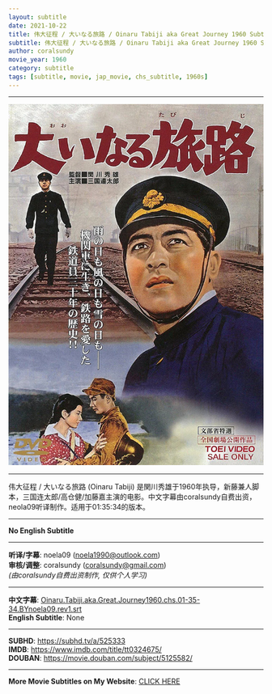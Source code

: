 ```yaml
---
layout: subtitle
date: 2021-10-22
title: 伟大征程 / 大いなる旅路 / Oinaru Tabiji aka Great Journey 1960 Subtitle (Chinese)
subtitle: 伟大征程 / 大いなる旅路 / Oinaru Tabiji aka Great Journey 1960 Subtitle (Chinese)
author: coralsundy
movie_year: 1960
category: subtitle
tags: [subtitle, movie, jap_movie, chs_subtitle, 1960s]
---
```


------

<img src="../assets/tt0324675.jpg" alt="tt0324675_cover_art" />

------

伟大征程 / 大いなる旅路 (Oinaru Tabiji) 是関川秀雄于1960年执导，新藤兼人脚本，三国连太郎/高仓健/加藤嘉主演的电影。中文字幕由coralsundy自费出资，neola09听译制作。适用于01:35:34的版本。

------

**No English Subtitle**

------

**听译/字幕**: noela09 (noela1990@outlook.com)<br>
**审核/调整**: coralsundy (coralsundy@gmail.com)<br>
*(由coralsundy自费出资制作, 仅供个人学习)*

------

**中文字幕**: [Oinaru.Tabiji.aka.Great.Journey1960.chs.01-35-34.BYnoela09.rev1.srt](../subtitles/Oinaru.Tabiji.aka.Great.Journey1960.chs.01-35-34.BYnoela09.rev1.srt)<br>
**English Subtitle**: None

------

**SUBHD**: <https://subhd.tv/a/525333><br>
**IMDB**: <https://www.imdb.com/title/tt0324675/><br>
**DOUBAN**: <https://movie.douban.com/subject/5125582/>

------

**More Movie Subtitles on My Website**: <a href='{% post_url 2021-01-10-subtitles-summary-list %}'>CLICK HERE</a>


